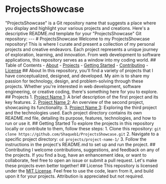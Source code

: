 # ProjectsShowcase
 "ProjectsShowcase" is a Git repository name that suggests a place where you display and highlight your various projects and creations. Here's a descriptive README.md template for your "ProjectsShowcase" Git repository:  ---  # ProjectsShowcase  Welcome to my ProjectsShowcase repository! This is where I curate and present a collection of my personal projects and creative endeavors. Each project represents a unique journey of exploration, learning, and innovation. From web development to software applications, this repository serves as a window into my coding world.  ## Table of Contents  - [About](#about) - [Projects](#projects) - [Getting Started](#getting-started) - [Contributing](#contributing) - [License](#license)  ## About  In this repository, you'll find a variety of projects that I have conceptualized, designed, and developed. My aim is to share my passion for technology, design, and problem-solving through these projects. Whether you're interested in web development, software engineering, or creative coding, there's something here for you to explore.  ## Projects  1. [Project Name 1](projects/project-name-1/): A brief description of the first project and its key features. 2. [Project Name 2](projects/project-name-2/): An overview of the second project, showcasing its functionality. 3. [Project Name 3](projects/project-name-3/): Exploring the third project and the technologies used.  Each project directory contains its own README.md file, detailing its purpose, features, technologies, and how to run or use it.  ## Getting Started  To explore the projects in this repository locally or contribute to them, follow these steps:  1. Clone this repository: `git clone https://github.com/Shaqueb1/ProjectsShowcase.git` 2. Navigate to a specific project directory: `cd projects/project-name-1/` 3. Follow the instructions in the project's README.md to set up and run the project.  ## Contributing  I welcome contributions, suggestions, and feedback on any of the projects. If you find a bug, have an enhancement idea, or want to collaborate, feel free to open an issue or submit a pull request. Let's make these projects even better together!  ## License  This repository is licensed under the [MIT License](LICENSE). Feel free to use the code, learn from it, and build upon it for your projects. Attribution is appreciated but not required. 
